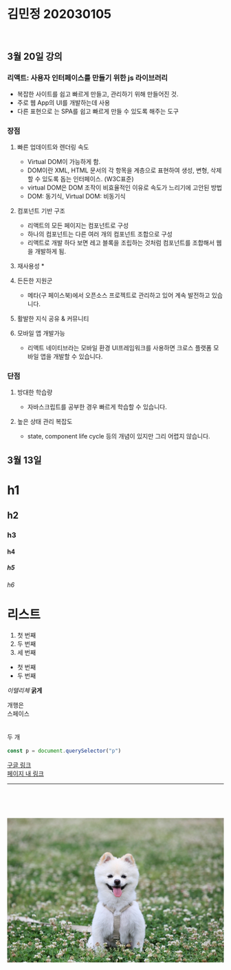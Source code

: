 # 김민정 202030105 <br><br>

## 3월 20일 강의

### 리액트: 사용자 인터페이스를 만들기 위한 js 라이브러리
* 복잡한 사이트를 쉽고 빠르게 만들고, 관리하기 위해 만들어진 것.
* 주로 웹 App의 UI를 개발하는데 사용
* 다른 표현으로 는 SPA를 쉽고 빠르게 만들 수 있도록 해주는 도구

### 장점
1. 빠른 업데이트와 렌더링 속도
    * Virtual DOM이 가능하게 함.
    * DOM이란 XML, HTML 문서의 각 항목을 계층으로 표현하여 생성, 변형, 삭제할 수 있도록 돕는 인터페이스. (W3C표준)
    * virtual DOM은 DOM 조작이 비효율적인 이유로 속도가 느리기에 고안된 방법
    * DOM: 동기식, Virtual DOM: 비동기식
2. 컴포넌트 기반 구조
    * 리액트의 모든 페이지는 컴포넌트로 구성
    * 하나의 컴포넌트는 다른 여러 개의 컴포넌트 조합으로 구성
    * 리액트로 개발 하다 보면 레고 블록을 조립하는 것처럼 컴포넌트를 조합해서 웹을 개발하게 됨.

3.  재사용성
    * 

4. 든든한 지원군
    * 메타(구 페이스북)에서 오픈소스 프로젝트로 관리하고 있어 계속 발전하고 있습니다.

5. 활발한 지식 공유 & 커뮤니티

6. 모바일 앱 개발가능
    * 리액트 네이티브라는 모바일 환경 UI프레임워크를 사용하면 크로스 플랫폼 모바일 앱을 개발할 수 있습니다.

### 단점
1. 방대한 학습량
    * 자바스크립트를 공부한 경우 빠르게 학습할 수 있습니다.

2. 높은 상태 관리 복잡도
    * state, component life cycle 등의 개념이 있지만 그리 어렵지 않습니다.


## 3월 13일 
# h1
## h2
### h3
#### h4
##### h5
###### h6


# 리스트
1. 첫 번째
2. 두 번째
3. 세 번째

* 첫 번째
* 두 번째

*이텔리체*
**굵게**

개행은  
스페이스  <br><br><br>
두 개

```js
const p = document.querySelector("p")

```

[구글 링크](http://google.com)  
[페이지 내 링크](#리스트)

---
<br><br><br>

![강아지](img.jpg)  